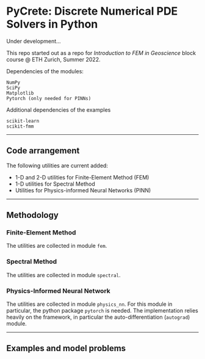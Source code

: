# PyCrete: Discrete Numerical PDE Solvers in Python

Under development...

This repo started out as a repo for *Introduction to FEM in Geoscience* block course @ ETH Zurich, Summer 2022.

Dependencies of the modules:
```
NumPy
SciPy
Matplotlib
Pytorch (only needed for PINNs)
```

Additional dependencies of the examples
```
scikit-learn
scikit-fmm
```

---

## Code arrangement

The following utilities are current added:
- 1-D and 2-D utilities for Finite-Element Method (FEM)
- 1-D utilities for Spectral Method
- Utilities for Physics-informed Neural Networks (PINN)

---

## Methodology

### Finite-Element Method

The utilities are collected in module `fem`.

### Spectral Method

The utilities are collected in module `spectral`.

### Physics-Informed Neural Network

The utilities are collected in module `physics_nn`.
For this module in particular, the python package `pytorch` is needed.
The implementation relies heavily on the framework, in particular the auto-differentiation (`autograd`) module.

---

## Examples and model problems
